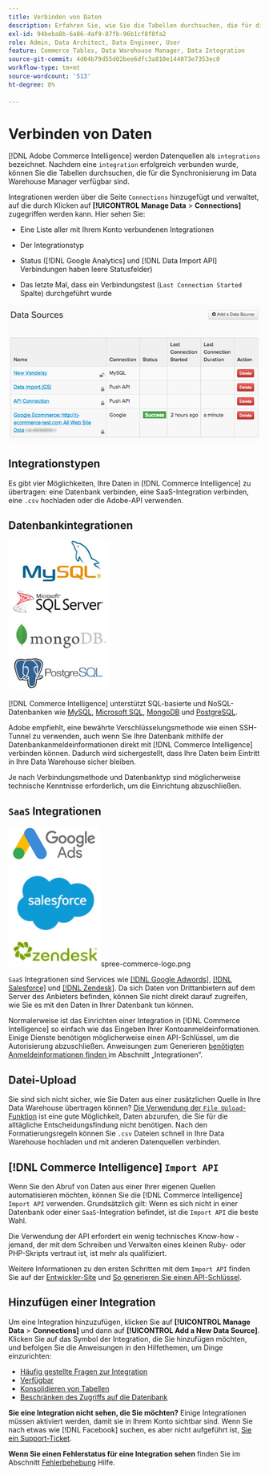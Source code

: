 ```yaml
---
title: Verbinden von Daten
description: Erfahren Sie, wie Sie die Tabellen durchsuchen, die für die Synchronisierung im Data Warehouse Manager verfügbar sind.
exl-id: 94beba8b-6a86-4af9-87fb-96b1cf8f8fa2
role: Admin, Data Architect, Data Engineer, User
feature: Commerce Tables, Data Warehouse Manager, Data Integration
source-git-commit: 4d04b79d55d02bee6dfc3a810e144073e7353ec0
workflow-type: tm+mt
source-wordcount: '513'
ht-degree: 0%

---
```


# Verbinden von Daten

[!DNL Adobe Commerce Intelligence] werden Datenquellen als `integrations` bezeichnet. Nachdem eine `integration` erfolgreich verbunden wurde, können Sie die Tabellen durchsuchen, die für die Synchronisierung im Data Warehouse Manager verfügbar sind.

Integrationen werden über die Seite `Connections` hinzugefügt und verwaltet, auf die durch Klicken auf **[!UICONTROL Manage Data** > **Connections]** zugegriffen werden kann. Hier sehen Sie:

* Eine Liste aller mit Ihrem Konto verbundenen Integrationen

* Der Integrationstyp

* Status ([!DNL Google Analytics] und [!DNL Data Import API] Verbindungen haben leere Statusfelder)

* Das letzte Mal, dass ein Verbindungstest (`Last Connection Started` Spalte) durchgeführt wurde

![data\_sources\_table.png](../../../assets/Data_Sources_Table.png)

## Integrationstypen

Es gibt vier Möglichkeiten, Ihre Daten in [!DNL Commerce Intelligence] zu übertragen: eine Datenbank verbinden, eine SaaS-Integration verbinden, eine `.csv` hochladen oder die Adobe-API verwenden.

## Datenbankintegrationen

![Database\_icons.jpg](../../../assets/Database_icons.jpg)

[!DNL Commerce Intelligence] unterstützt SQL-basierte und NoSQL-Datenbanken wie [MySQL](../../importing-data/integrations/mysql-via-ssh-tunnel.md), [Microsoft SQL](../integrations/microsoft-sql-server.md), [MongoDB](../integrations/mongodb-via-ssh-tunnel.md) und [PostgreSQL](../integrations/postgresql.md).

Adobe empfiehlt, eine bewährte Verschlüsselungsmethode wie einen SSH-Tunnel zu verwenden, auch wenn Sie Ihre Datenbank mithilfe der Datenbankanmeldeinformationen direkt mit [!DNL Commerce Intelligence] verbinden können. Dadurch wird sichergestellt, dass Ihre Daten beim Eintritt in Ihre Data Warehouse sicher bleiben.

Je nach Verbindungsmethode und Datenbanktyp sind möglicherweise technische Kenntnisse erforderlich, um die Einrichtung abzuschließen.

## `SaaS` Integrationen

![SaaS-Integrationssymbole mit verschiedenen unterstützten Plattformen](../../../assets/SaaS_icons.jpg)spree-commerce-logo.png

`SaaS` Integrationen sind Services wie [[!DNL Google Adwords]](../integrations/google-adwords.md), [[!DNL Salesforce]](../integrations/salesforce.md) und [[!DNL Zendesk]](../integrations/zendesk.md). Da sich Daten von Drittanbietern auf dem Server des Anbieters befinden, können Sie nicht direkt darauf zugreifen, wie Sie es mit den Daten in Ihrer Datenbank tun können.

Normalerweise ist das Einrichten einer Integration in [!DNL Commerce Intelligence] so einfach wie das Eingeben Ihrer Kontoanmeldeinformationen. Einige Dienste benötigen möglicherweise einen API-Schlüssel, um die Autorisierung abzuschließen. Anweisungen zum Generieren [ benötigten Anmeldeinformationen finden ](../integrations/integrations.md) im Abschnitt „Integrationen“.

## Datei-Upload

Sie sind sich nicht sicher, wie Sie Daten aus einer zusätzlichen Quelle in Ihre Data Warehouse übertragen können? [Die Verwendung der `File Upload`-Funktion](../connecting-data/using-file-uploader.md) ist eine gute Möglichkeit, Daten abzurufen, die Sie für die alltägliche Entscheidungsfindung nicht benötigen. Nach den Formatierungsregeln können Sie `.csv` Dateien schnell in Ihre Data Warehouse hochladen und mit anderen Datenquellen verbinden.

## [!DNL Commerce Intelligence] `Import API`

Wenn Sie den Abruf von Daten aus einer Ihrer eigenen Quellen automatisieren möchten, können Sie die [!DNL Commerce Intelligence] `Import API` verwenden. Grundsätzlich gilt: Wenn es sich nicht in einer Datenbank oder einer `SaaS`-Integration befindet, ist die `Import API` die beste Wahl.

Die Verwendung der API erfordert ein wenig technisches Know-how - jemand, der mit dem Schreiben und Verwalten eines kleinen Ruby- oder PHP-Skripts vertraut ist, ist mehr als qualifiziert.

Weitere Informationen zu den ersten Schritten mit dem `Import API` finden Sie auf der [Entwickler-Site](https://developer.adobe.com/commerce/services/reporting/) und [So generieren Sie einen API-Schlüssel](https://developer.adobe.com/commerce/services/reporting/import-api/).

## Hinzufügen einer Integration

Um eine Integration hinzuzufügen, klicken Sie auf **[!UICONTROL Manage Data** > **Connections]** und dann auf **[!UICONTROL Add a New Data Source]**. Klicken Sie auf das Symbol der Integration, die Sie hinzufügen möchten, und befolgen Sie die Anweisungen in den Hilfethemen, um Dinge einzurichten:

* [Häufig gestellte Fragen zur Integration](https://support.magento.com/hc/en-us/sections/360003161871-Integration-FAQ)
* [Verfügbar ](../integrations/integrations.md)
* [Konsolidieren von Tabellen](../../../best-practices/consolidating-your-tables.md)
* [Beschränken des Zugriffs auf die Datenbank](../../../administrator/account-management/restrict-db-access.md)

**Sie eine Integration nicht sehen, die Sie möchten?** Einige Integrationen müssen aktiviert werden, damit sie in Ihrem Konto sichtbar sind. Wenn Sie nach etwas wie [!DNL Facebook] suchen, es aber nicht aufgeführt ist, [ Sie ein Support-Ticket](https://experienceleague.adobe.com/docs/commerce-knowledge-base/kb/troubleshooting/miscellaneous/mbi-service-policies.html).

**Wenn Sie einen Fehlerstatus für eine Integration sehen** finden Sie im Abschnitt [Fehlerbehebung](https://support.magento.com/hc/en-us/sections/360003078151) Hilfe.
